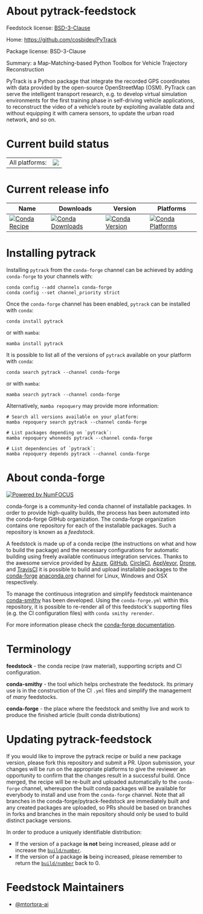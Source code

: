 About pytrack-feedstock
=======================

Feedstock license: [BSD-3-Clause](https://github.com/conda-forge/pytrack-feedstock/blob/main/LICENSE.txt)

Home: https://github.com/cosbidev/PyTrack

Package license: BSD-3-Clause

Summary: a Map-Matching-based Python Toolbox for Vehicle Trajectory Reconstruction

PyTrack is a Python package that integrate the recorded GPS coordinates with data provided by the open-source OpenStreetMap (OSM).
PyTrack can serve the intelligent transport research, e.g. to develop virtual simulation environments for the first training phase
in self-driving vehicle applications, to reconstruct the video of a vehicle’s route by exploiting available data and without equipping
it with camera sensors, to update the urban road network, and so on.


Current build status
====================


<table><tr><td>All platforms:</td>
    <td>
      <a href="https://dev.azure.com/conda-forge/feedstock-builds/_build/latest?definitionId=16366&branchName=main">
        <img src="https://dev.azure.com/conda-forge/feedstock-builds/_apis/build/status/pytrack-feedstock?branchName=main">
      </a>
    </td>
  </tr>
</table>

Current release info
====================

| Name | Downloads | Version | Platforms |
| --- | --- | --- | --- |
| [![Conda Recipe](https://img.shields.io/badge/recipe-pytrack-green.svg)](https://anaconda.org/conda-forge/pytrack) | [![Conda Downloads](https://img.shields.io/conda/dn/conda-forge/pytrack.svg)](https://anaconda.org/conda-forge/pytrack) | [![Conda Version](https://img.shields.io/conda/vn/conda-forge/pytrack.svg)](https://anaconda.org/conda-forge/pytrack) | [![Conda Platforms](https://img.shields.io/conda/pn/conda-forge/pytrack.svg)](https://anaconda.org/conda-forge/pytrack) |

Installing pytrack
==================

Installing `pytrack` from the `conda-forge` channel can be achieved by adding `conda-forge` to your channels with:

```
conda config --add channels conda-forge
conda config --set channel_priority strict
```

Once the `conda-forge` channel has been enabled, `pytrack` can be installed with `conda`:

```
conda install pytrack
```

or with `mamba`:

```
mamba install pytrack
```

It is possible to list all of the versions of `pytrack` available on your platform with `conda`:

```
conda search pytrack --channel conda-forge
```

or with `mamba`:

```
mamba search pytrack --channel conda-forge
```

Alternatively, `mamba repoquery` may provide more information:

```
# Search all versions available on your platform:
mamba repoquery search pytrack --channel conda-forge

# List packages depending on `pytrack`:
mamba repoquery whoneeds pytrack --channel conda-forge

# List dependencies of `pytrack`:
mamba repoquery depends pytrack --channel conda-forge
```


About conda-forge
=================

[![Powered by
NumFOCUS](https://img.shields.io/badge/powered%20by-NumFOCUS-orange.svg?style=flat&colorA=E1523D&colorB=007D8A)](https://numfocus.org)

conda-forge is a community-led conda channel of installable packages.
In order to provide high-quality builds, the process has been automated into the
conda-forge GitHub organization. The conda-forge organization contains one repository
for each of the installable packages. Such a repository is known as a *feedstock*.

A feedstock is made up of a conda recipe (the instructions on what and how to build
the package) and the necessary configurations for automatic building using freely
available continuous integration services. Thanks to the awesome service provided by
[Azure](https://azure.microsoft.com/en-us/services/devops/), [GitHub](https://github.com/),
[CircleCI](https://circleci.com/), [AppVeyor](https://www.appveyor.com/),
[Drone](https://cloud.drone.io/welcome), and [TravisCI](https://travis-ci.com/)
it is possible to build and upload installable packages to the
[conda-forge](https://anaconda.org/conda-forge) [anaconda.org](https://anaconda.org/)
channel for Linux, Windows and OSX respectively.

To manage the continuous integration and simplify feedstock maintenance
[conda-smithy](https://github.com/conda-forge/conda-smithy) has been developed.
Using the ``conda-forge.yml`` within this repository, it is possible to re-render all of
this feedstock's supporting files (e.g. the CI configuration files) with ``conda smithy rerender``.

For more information please check the [conda-forge documentation](https://conda-forge.org/docs/).

Terminology
===========

**feedstock** - the conda recipe (raw material), supporting scripts and CI configuration.

**conda-smithy** - the tool which helps orchestrate the feedstock.
                   Its primary use is in the construction of the CI ``.yml`` files
                   and simplify the management of *many* feedstocks.

**conda-forge** - the place where the feedstock and smithy live and work to
                  produce the finished article (built conda distributions)


Updating pytrack-feedstock
==========================

If you would like to improve the pytrack recipe or build a new
package version, please fork this repository and submit a PR. Upon submission,
your changes will be run on the appropriate platforms to give the reviewer an
opportunity to confirm that the changes result in a successful build. Once
merged, the recipe will be re-built and uploaded automatically to the
`conda-forge` channel, whereupon the built conda packages will be available for
everybody to install and use from the `conda-forge` channel.
Note that all branches in the conda-forge/pytrack-feedstock are
immediately built and any created packages are uploaded, so PRs should be based
on branches in forks and branches in the main repository should only be used to
build distinct package versions.

In order to produce a uniquely identifiable distribution:
 * If the version of a package **is not** being increased, please add or increase
   the [``build/number``](https://docs.conda.io/projects/conda-build/en/latest/resources/define-metadata.html#build-number-and-string).
 * If the version of a package **is** being increased, please remember to return
   the [``build/number``](https://docs.conda.io/projects/conda-build/en/latest/resources/define-metadata.html#build-number-and-string)
   back to 0.

Feedstock Maintainers
=====================

* [@mtortora-ai](https://github.com/mtortora-ai/)

